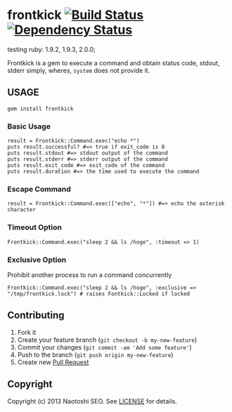 # frontkick [![Build Status](https://secure.travis-ci.org/sonots/frontkick.png?branch=master)](http://travis-ci.org/sonots/frontkick) [![Dependency Status](https://gemnasium.com/sonots/frontkick.png)](https://gemnasium.com/sonots/frontkick)

testing ruby: 1.9.2, 1.9.3, 2.0.0;

Frontkick is a gem to execute a command and obtain status code, stdout, stderr simply, wheres, `system` does not provide it. 

## USAGE

    gem install frontkick

### Basic Usage

    result = Frontkick::Command.exec("echo *")
    puts result.successful? #=> true if exit_code is 0
    puts result.stdout #=> stdout output of the command
    puts result.stderr #=> stderr output of the command
    puts result.exit_code #=> exit_code of the command
    puts result.duration #=> the time used to execute the command

### Escape Command

    result = Frontkick::Command.exec(["echo", "*"]) #=> echo the asterisk character

### Timeout Option

    Frontkick::Command.exec("sleep 2 && ls /hoge", :timeout => 1)

### Exclusive Option

Prohibit another process to run a command concurrently

    Frontkick::Command.exec("sleep 2 && ls /hoge", :exclusive => "/tmp/frontkick.lock") # raises Fontkick::Locked if locked

## Contributing

1. Fork it
2. Create your feature branch (`git checkout -b my-new-feature`)
3. Commit your changes (`git commit -am 'Add some feature'`)
4. Push to the branch (`git push origin my-new-feature`)
5. Create new [Pull Request](../../pull/new/master)

## Copyright

Copyright (c) 2013 Naotoshi SEO. See [LICENSE](LICENSE) for details.
